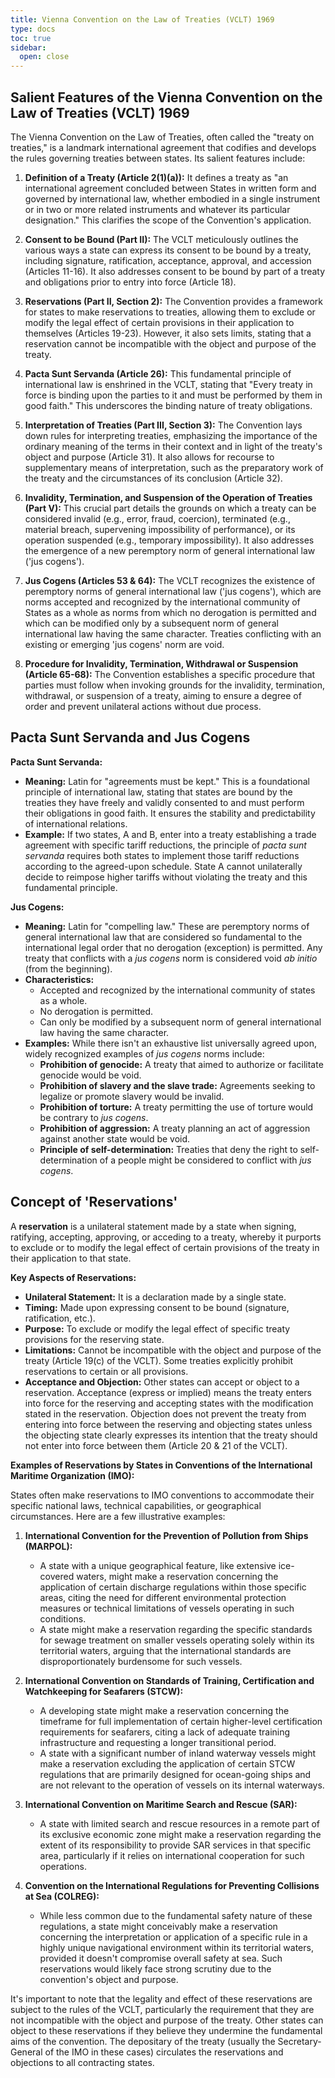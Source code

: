 ```yaml
---
title: Vienna Convention on the Law of Treaties (VCLT) 1969
type: docs
toc: true
sidebar:
  open: close
---
```

## Salient Features of the Vienna Convention on the Law of Treaties (VCLT) 1969

The Vienna Convention on the Law of Treaties, often called the "treaty on treaties," is a landmark international agreement that codifies and develops the rules governing treaties between states. Its salient features include:

1.  **Definition of a Treaty (Article 2(1)(a)):** It defines a treaty as "an international agreement concluded between States in written form and governed by international law, whether embodied in a single instrument or in two or more related instruments and whatever its particular designation." This clarifies the scope of the Convention's application.

2.  **Consent to be Bound (Part II):** The VCLT meticulously outlines the various ways a state can express its consent to be bound by a treaty, including signature, ratification, acceptance, approval, and accession (Articles 11-16). It also addresses consent to be bound by part of a treaty and obligations prior to entry into force (Article 18).

3.  **Reservations (Part II, Section 2):** The Convention provides a framework for states to make reservations to treaties, allowing them to exclude or modify the legal effect of certain provisions in their application to themselves (Articles 19-23). However, it also sets limits, stating that a reservation cannot be incompatible with the object and purpose of the treaty.

4.  **Pacta Sunt Servanda (Article 26):** This fundamental principle of international law is enshrined in the VCLT, stating that "Every treaty in force is binding upon the parties to it and must be performed by them in good faith." This underscores the binding nature of treaty obligations.

5.  **Interpretation of Treaties (Part III, Section 3):** The Convention lays down rules for interpreting treaties, emphasizing the importance of the ordinary meaning of the terms in their context and in light of the treaty's object and purpose (Article 31). It also allows for recourse to supplementary means of interpretation, such as the preparatory work of the treaty and the circumstances of its conclusion (Article 32).

6.  **Invalidity, Termination, and Suspension of the Operation of Treaties (Part V):** This crucial part details the grounds on which a treaty can be considered invalid (e.g., error, fraud, coercion), terminated (e.g., material breach, supervening impossibility of performance), or its operation suspended (e.g., temporary impossibility). It also addresses the emergence of a new peremptory norm of general international law ('jus cogens').

7.  **Jus Cogens (Articles 53 & 64):** The VCLT recognizes the existence of peremptory norms of general international law ('jus cogens'), which are norms accepted and recognized by the international community of States as a whole as norms from which no derogation is permitted and which can be modified only by a subsequent norm of general international law having the same character. Treaties conflicting with an existing or emerging 'jus cogens' norm are void.

8.  **Procedure for Invalidity, Termination, Withdrawal or Suspension (Article 65-68):** The Convention establishes a specific procedure that parties must follow when invoking grounds for the invalidity, termination, withdrawal, or suspension of a treaty, aiming to ensure a degree of order and prevent unilateral actions without due process.

## Pacta Sunt Servanda and Jus Cogens

**Pacta Sunt Servanda:**

* **Meaning:** Latin for "agreements must be kept." This is a foundational principle of international law, stating that states are bound by the treaties they have freely and validly consented to and must perform their obligations in good faith. It ensures the stability and predictability of international relations.
* **Example:** If two states, A and B, enter into a treaty establishing a trade agreement with specific tariff reductions, the principle of *pacta sunt servanda* requires both states to implement those tariff reductions according to the agreed-upon schedule. State A cannot unilaterally decide to reimpose higher tariffs without violating the treaty and this fundamental principle.

**Jus Cogens:**

* **Meaning:** Latin for "compelling law." These are peremptory norms of general international law that are considered so fundamental to the international legal order that no derogation (exception) is permitted. Any treaty that conflicts with a *jus cogens* norm is considered void *ab initio* (from the beginning).
* **Characteristics:**
    * Accepted and recognized by the international community of states as a whole.
    * No derogation is permitted.
    * Can only be modified by a subsequent norm of general international law having the same character.
* **Examples:** While there isn't an exhaustive list universally agreed upon, widely recognized examples of *jus cogens* norms include:
    * **Prohibition of genocide:** A treaty that aimed to authorize or facilitate genocide would be void.
    * **Prohibition of slavery and the slave trade:** Agreements seeking to legalize or promote slavery would be invalid.
    * **Prohibition of torture:** A treaty permitting the use of torture would be contrary to *jus cogens*.
    * **Prohibition of aggression:** A treaty planning an act of aggression against another state would be void.
    * **Principle of self-determination:** Treaties that deny the right to self-determination of a people might be considered to conflict with *jus cogens*.

## Concept of 'Reservations'

A **reservation** is a unilateral statement made by a state when signing, ratifying, accepting, approving, or acceding to a treaty, whereby it purports to exclude or to modify the legal effect of certain provisions of the treaty in their application to that state.

**Key Aspects of Reservations:**

* **Unilateral Statement:** It is a declaration made by a single state.
* **Timing:** Made upon expressing consent to be bound (signature, ratification, etc.).
* **Purpose:** To exclude or modify the legal effect of specific treaty provisions for the reserving state.
* **Limitations:** Cannot be incompatible with the object and purpose of the treaty (Article 19(c) of the VCLT). Some treaties explicitly prohibit reservations to certain or all provisions.
* **Acceptance and Objection:** Other states can accept or object to a reservation. Acceptance (express or implied) means the treaty enters into force for the reserving and accepting states with the modification stated in the reservation. Objection does not prevent the treaty from entering into force between the reserving and objecting states unless the objecting state clearly expresses its intention that the treaty should not enter into force between them (Article 20 & 21 of the VCLT).

**Examples of Reservations by States in Conventions of the International Maritime Organization (IMO):**

States often make reservations to IMO conventions to accommodate their specific national laws, technical capabilities, or geographical circumstances. Here are a few illustrative examples:

1.  **International Convention for the Prevention of Pollution from Ships (MARPOL):**
    * A state with a unique geographical feature, like extensive ice-covered waters, might make a reservation concerning the application of certain discharge regulations within those specific areas, citing the need for different environmental protection measures or technical limitations of vessels operating in such conditions.
    * A state might make a reservation regarding the specific standards for sewage treatment on smaller vessels operating solely within its territorial waters, arguing that the international standards are disproportionately burdensome for such vessels.

2.  **International Convention on Standards of Training, Certification and Watchkeeping for Seafarers (STCW):**
    * A developing state might make a reservation concerning the timeframe for full implementation of certain higher-level certification requirements for seafarers, citing a lack of adequate training infrastructure and requesting a longer transitional period.
    * A state with a significant number of inland waterway vessels might make a reservation excluding the application of certain STCW regulations that are primarily designed for ocean-going ships and are not relevant to the operation of vessels on its internal waterways.

3.  **International Convention on Maritime Search and Rescue (SAR):**
    * A state with limited search and rescue resources in a remote part of its exclusive economic zone might make a reservation regarding the extent of its responsibility to provide SAR services in that specific area, particularly if it relies on international cooperation for such operations.

4.  **Convention on the International Regulations for Preventing Collisions at Sea (COLREG):**
    * While less common due to the fundamental safety nature of these regulations, a state might conceivably make a reservation concerning the interpretation or application of a specific rule in a highly unique navigational environment within its territorial waters, provided it doesn't compromise overall safety at sea. Such reservations would likely face strong scrutiny due to the convention's object and purpose.

It's important to note that the legality and effect of these reservations are subject to the rules of the VCLT, particularly the requirement that they are not incompatible with the object and purpose of the treaty. Other states can object to these reservations if they believe they undermine the fundamental aims of the convention. The depositary of the treaty (usually the Secretary-General of the IMO in these cases) circulates the reservations and objections to all contracting states.
